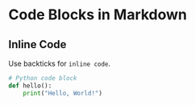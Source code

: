 # Code Blocks in Markdown

## Inline Code
Use backticks for `inline code`.

```python
# Python code block
def hello():
    print("Hello, World!")
